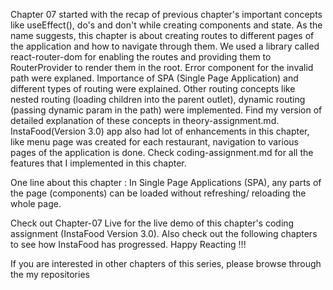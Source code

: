 Chapter 07 started with the recap of previous chapter's important concepts like useEffect(), do's and don't while creating components and state. As the name suggests, this chapter is about creating routes to different pages of the application and how to navigate through them. We used a library called react-router-dom for enabling the routes and providing them to RouterProvider to render them in the root. Error component for the invalid path were explaned. Importance of SPA (Single Page Application) and different types of routing were explained. Other routing concepts like nested routing (loading children into the parent outlet), dynamic routing (passing dynamic param in the path) were implemented. Find my version of detailed explanation of these concepts in theory-assignment.md. InstaFood(Version 3.0) app also had lot of enhancements in this chapter, like menu page was created for each restaurant, navigation to various pages of the application is done. Check coding-assignment.md for all the features that I implemented in this chapter.

One line about this chapter : In Single Page Applications (SPA), any parts of the page (components) can be loaded without refreshing/ reloading the whole page.

Check out Chapter-07 Live for the live demo of this chapter's coding assignment (InstaFood Version 3.0). Also check out the following chapters to see how InstaFood has progressed. Happy Reacting !!!

If you are interested in other chapters of this series, please browse through the my repositories
